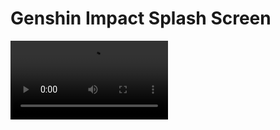 # Genshin Impact Splash Screen


<div style="width: 50%; height: auto;">
  <video width="100%" controls>
    <source src="https://github.com/user-attachments/assets/bd8c8127-ec99-49e3-9c71-20c5507ea200" type="video/mp4">
    Your browser does not support the video tag.
  </video>
</div>

